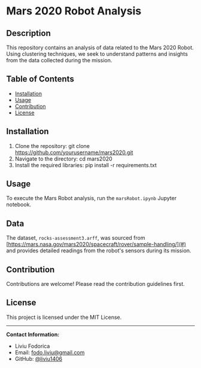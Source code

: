 # Mars 2020 Robot Analysis

## Description

This repository contains an analysis of data related to the Mars 2020 Robot. Using clustering techniques, we seek to understand patterns and insights from the data collected during the mission.

## Table of Contents

- [Installation](#installation)
- [Usage](#usage)
- [Contribution](#contribution)
- [License](#license)

## Installation

1. Clone the repository: git clone https://github.com/yourusername/mars2020.git
2. Navigate to the directory: cd mars2020
3. Install the required libraries: pip install -r requirements.txt

## Usage

To execute the Mars Robot analysis, run the `marsRobot.ipynb` Jupyter notebook.

## Data

The dataset, `rocks-assessment3.arff`, was sourced from [https://mars.nasa.gov/mars2020/spacecraft/rover/sample-handling/](#) and provides detailed readings from the robot's sensors during its mission.

## Contribution

Contributions are welcome! Please read the contribution guidelines first.

## License

This project is licensed under the MIT License.

---

**Contact Information:**

- Liviu Fodorica
- Email: fodo.liviu@gmail.com
- GitHub: [@liviu1406](https://github.com/liviu1406)
